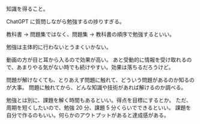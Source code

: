 知識を得ること。

ChatGPT に質問しながら勉強するの捗りすぎる。

教科書 → 問題集ではなく、問題集 → 教科書の順序で勉強するといい。

勉強は主体的に行わないとうまくいかない。

動画の方が目と耳から入るので効果が高い。
あと受動的に情報を受け取れるので、あまりやる気がない時でも続けやすい。効果は落ちるだろうけど。

問題が解けなくても、とりあえず問題に触れて、どういう問題があるのか知るのが大事。
問題に触れてから、どんな知識や技術があれば解けるのか調べる。

勉強とは別に、課題を解く時間もあるといい。得点を目標にするとか。
ただ、周期を短くしたいので、勉強 20 分、課題 5 分くらいでできるといい。
課題を自分で作るのもいい。何らかのアウトプットがあると達成感がある。
